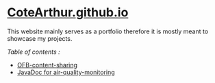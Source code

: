 # [CoteArthur.github.io](https://cotearthur.github.io/)

This website mainly serves as a portfolio therefore it is mostly meant to showcase my projects.

_Table of contents :_

* [OFB-content-sharing](https://cotearthur.github.io/OFB-content-sharing/)
* [JavaDoc for air-quality-monitoring](https://cotearthur.github.io/air-quality-monitoring/javadoc)
